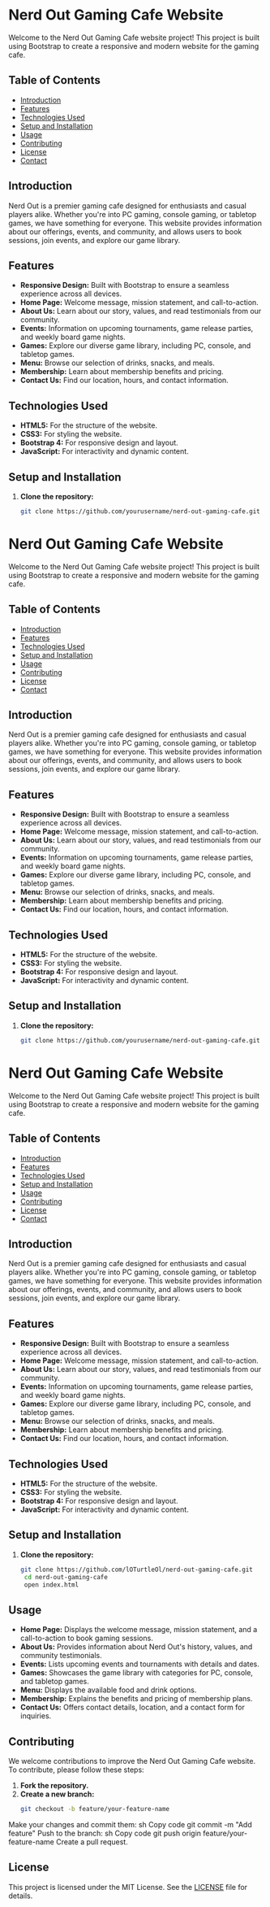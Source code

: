 # Nerd Out Gaming Cafe Website

Welcome to the Nerd Out Gaming Cafe website project! This project is built using Bootstrap to create a responsive and modern website for the gaming cafe.

## Table of Contents

- [Introduction](#introduction)
- [Features](#features)
- [Technologies Used](#technologies-used)
- [Setup and Installation](#setup-and-installation)
- [Usage](#usage)
- [Contributing](#contributing)
- [License](#license)
- [Contact](#contact)

## Introduction

Nerd Out is a premier gaming cafe designed for enthusiasts and casual players alike. Whether you're into PC gaming, console gaming, or tabletop games, we have something for everyone. This website provides information about our offerings, events, and community, and allows users to book sessions, join events, and explore our game library.

## Features

- **Responsive Design:** Built with Bootstrap to ensure a seamless experience across all devices.
- **Home Page:** Welcome message, mission statement, and call-to-action.
- **About Us:** Learn about our story, values, and read testimonials from our community.
- **Events:** Information on upcoming tournaments, game release parties, and weekly board game nights.
- **Games:** Explore our diverse game library, including PC, console, and tabletop games.
- **Menu:** Browse our selection of drinks, snacks, and meals.
- **Membership:** Learn about membership benefits and pricing.
- **Contact Us:** Find our location, hours, and contact information.

## Technologies Used

- **HTML5:** For the structure of the website.
- **CSS3:** For styling the website.
- **Bootstrap 4:** For responsive design and layout.
- **JavaScript:** For interactivity and dynamic content.

## Setup and Installation

1. **Clone the repository:**
   ```sh
   git clone https://github.com/yourusername/nerd-out-gaming-cafe.git
# Nerd Out Gaming Cafe Website

Welcome to the Nerd Out Gaming Cafe website project! This project is built using Bootstrap to create a responsive and modern website for the gaming cafe.

## Table of Contents

- [Introduction](#introduction)
- [Features](#features)
- [Technologies Used](#technologies-used)
- [Setup and Installation](#setup-and-installation)
- [Usage](#usage)
- [Contributing](#contributing)
- [License](#license)
- [Contact](#contact)

## Introduction

Nerd Out is a premier gaming cafe designed for enthusiasts and casual players alike. Whether you're into PC gaming, console gaming, or tabletop games, we have something for everyone. This website provides information about our offerings, events, and community, and allows users to book sessions, join events, and explore our game library.

## Features

- **Responsive Design:** Built with Bootstrap to ensure a seamless experience across all devices.
- **Home Page:** Welcome message, mission statement, and call-to-action.
- **About Us:** Learn about our story, values, and read testimonials from our community.
- **Events:** Information on upcoming tournaments, game release parties, and weekly board game nights.
- **Games:** Explore our diverse game library, including PC, console, and tabletop games.
- **Menu:** Browse our selection of drinks, snacks, and meals.
- **Membership:** Learn about membership benefits and pricing.
- **Contact Us:** Find our location, hours, and contact information.

## Technologies Used

- **HTML5:** For the structure of the website.
- **CSS3:** For styling the website.
- **Bootstrap 4:** For responsive design and layout.
- **JavaScript:** For interactivity and dynamic content.

## Setup and Installation

1. **Clone the repository:**
   ```sh
   git clone https://github.com/yourusername/nerd-out-gaming-cafe.git
# Nerd Out Gaming Cafe Website

Welcome to the Nerd Out Gaming Cafe website project! This project is built using Bootstrap to create a responsive and modern website for the gaming cafe.

## Table of Contents

- [Introduction](#introduction)
- [Features](#features)
- [Technologies Used](#technologies-used)
- [Setup and Installation](#setup-and-installation)
- [Usage](#usage)
- [Contributing](#contributing)
- [License](#license)
- [Contact](#contact)

## Introduction

Nerd Out is a premier gaming cafe designed for enthusiasts and casual players alike. Whether you're into PC gaming, console gaming, or tabletop games, we have something for everyone. This website provides information about our offerings, events, and community, and allows users to book sessions, join events, and explore our game library.

## Features

- **Responsive Design:** Built with Bootstrap to ensure a seamless experience across all devices.
- **Home Page:** Welcome message, mission statement, and call-to-action.
- **About Us:** Learn about our story, values, and read testimonials from our community.
- **Events:** Information on upcoming tournaments, game release parties, and weekly board game nights.
- **Games:** Explore our diverse game library, including PC, console, and tabletop games.
- **Menu:** Browse our selection of drinks, snacks, and meals.
- **Membership:** Learn about membership benefits and pricing.
- **Contact Us:** Find our location, hours, and contact information.

## Technologies Used

- **HTML5:** For the structure of the website.
- **CSS3:** For styling the website.
- **Bootstrap 4:** For responsive design and layout.
- **JavaScript:** For interactivity and dynamic content.

## Setup and Installation

1. **Clone the repository:**
   ```sh
   git clone https://github.com/lOTurtleOl/nerd-out-gaming-cafe.git
    cd nerd-out-gaming-cafe
    open index.html

## Usage

- **Home Page:** Displays the welcome message, mission statement, and a call-to-action to book gaming sessions.
- **About Us:** Provides information about Nerd Out's history, values, and community testimonials.
- **Events:** Lists upcoming events and tournaments with details and dates.
- **Games:** Showcases the game library with categories for PC, console, and tabletop games.
- **Menu:** Displays the available food and drink options.
- **Membership:** Explains the benefits and pricing of membership plans.
- **Contact Us:** Offers contact details, location, and a contact form for inquiries.

## Contributing

We welcome contributions to improve the Nerd Out Gaming Cafe website. To contribute, please follow these steps:

1. **Fork the repository.**
2. **Create a new branch:**
   ```sh
   git checkout -b feature/your-feature-name
Make your changes and commit them:
sh
Copy code
git commit -m "Add feature"
Push to the branch:
sh
Copy code
git push origin feature/your-feature-name
Create a pull request.

## License

This project is licensed under the MIT License. See the [LICENSE](LICENSE) file for details.
